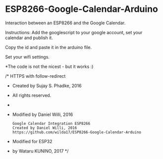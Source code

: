 # ESP8266-Google-Calendar-Arduino
Interaction between an ESP8266 and the Google Calendar.

Instructions:
Add the googlescript to your google account, set your calendar and publish it.

Copy the id and paste it in the arduino file.

Set your wifi settings.

*The code is not the nicest - but it works :)

/*  HTTPS with follow-redirect
 *  Created by Sujay S. Phadke, 2016
 *  All rights reserved.
 *  
 *  Modified by Daniel Willi, 2016

        Google Calendar Integration ESP8266
        Created by Daniel Willi, 2016
        https://github.com/wilda17/ESP8266-Google-Calendar-Arduino

 *  Modified for ESP32
 *  by Wataru KUNINO, 2017
 */
